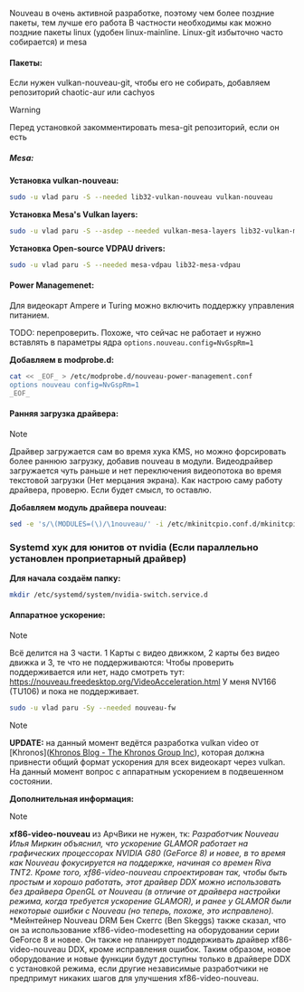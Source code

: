 Nouveau в очень активной разработке, поэтому чем более поздние пакеты, тем лучше его работа
В частности необходимы как можно поздние пакеты linux (удобен linux-mainline. Linux-git избыточно часто собирается) и mesa
#### Пакеты:
Если нужен vulkan-nouveau-git, чтобы его не собирать, добавляем репозиторий chaotic-aur или cachyos

>[!Warning]
>Перед установкой закомментировать mesa-git репозиторий, если он есть
##### **Mesa:**
 **Установка vulkan-nouveau:**
```bash
sudo -u vlad paru -S --needed lib32-vulkan-nouveau vulkan-nouveau
```
 **Установка Mesa's Vulkan layers:**
```bash
sudo -u vlad paru -S --asdep --needed vulkan-mesa-layers lib32-vulkan-mesa-layers 
```
 **Установка Open-source VDPAU drivers:**
```bash
sudo -u vlad paru -S --needed mesa-vdpau lib32-mesa-vdpau
```

#### Power Managemenet:
Для видеокарт Ampere и Turing можно включить поддержку управления питанием.

TODO: перепроверить. Похоже, что сейчас не работает и нужно вставлять в параметры ядра `options.nouveau.config=NvGspRm=1`

**Добавляем в modprobe.d:**

```bash
cat << _EOF_ > /etc/modprobe.d/nouveau-power-management.conf
options nouveau config=NvGspRm=1
_EOF_
```

#### Ранняя загрузка драйвера:
>[!NOTE]
Драйвер загружается сам во время хука KMS, но можно форсировать более раннюю загрузку, добавив nouveau в модули. Видеодрайвер загружается чуть раньше и нет переключения видеопотока во время текстовой загрузки (Нет мерцания экрана).
Как настрою саму работу драйвера, проверю. Если будет смысл, то оставлю.

**Добавляем модуль драйвера nouveau:**
```bash
sed -e 's/\(MODULES=(\)/\1nouveau/' -i /etc/mkinitcpio.conf.d/mkinitcpio.conf 
```
### Systemd хук для юнитов от nvidia (Если параллельно установлен проприетарный драйвер)
**Для начала создаём папку:**
```bash
mkdir /etc/systemd/system/nvidia-switch.service.d
```

#### Аппаратное ускорение:
>[!NOTE]
Всё делится на 3 части. 1 Карты с видео движком, 2 карты без видео движка и 3, те что не поддерживаются:
Чтобы проверить поддерживается или нет, надо смотреть тут: https://nouveau.freedesktop.org/VideoAcceleration.html
У меня NV166 (TU106) и пока не поддерживает.
```bash
sudo -u vlad paru -Sy --needed nouveau-fw
```
>[!NOTE]
**UPDATE:** на данный момент ведётся разработка vulkan video от [Khronos]([Khronos Blog - The Khronos Group Inc](https://www.khronos.org/blog/an-introduction-to-vulkan-video)), которая должна привнести общий формат ускорения для всех видеокарт через vulkan. На данный момент вопрос с аппаратным ускорением в подвешенном состоянии. 

**Дополнительная информация:**
>[!Note]
**xf86-video-nouveau** из АрчВики не нужен, тк:
*Разработчик Nouveau Илья Миркин объяснил, что ускорение GLAMOR работает на графических процессорах NVIDIA G80 (GeForce 8) и новее, в то время как Nouveau фокусируется на поддержке, начиная со времен Riva TNT2. Кроме того, xf86-video-nouveau спроектирован так, чтобы быть простым и хорошо работать, этот драйвер DDX можно использовать без драйвера OpenGL от Nouveau (в отличие от драйвера настройки режима, когда требуется ускорение GLAMOR), и ранее у GLAMOR были некоторые ошибки с Nouveau (но теперь, похоже, это исправлено).*
*Мейнтейнер Nouveau DRM Бен Скеггс (Ben Skeggs) также сказал, что он за использование xf86-video-modesetting на оборудовании серии GeForce 8 и новее. Он также не планирует поддерживать драйвер xf86-video-nouveau DDX, кроме исправления ошибок. Таким образом, новое оборудование и новые функции будут доступны только в драйвере DDX с установкой режима, если другие независимые разработчики не предпримут никаких шагов для улучшения xf86-video-nouveau.

